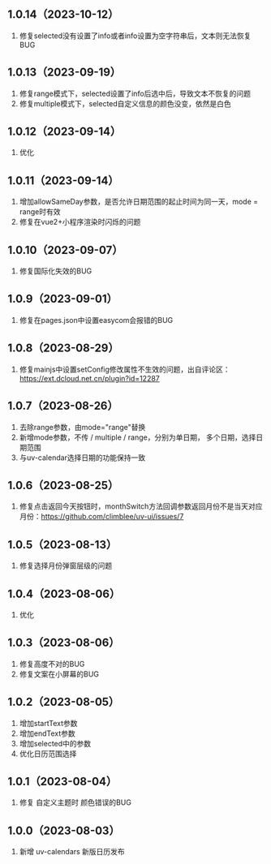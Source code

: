 ## 1.0.14（2023-10-12）
1. 修复selected没有设置了info或者info设置为空字符串后，文本则无法恢复BUG
## 1.0.13（2023-09-19）
1. 修复range模式下，selected设置了info后选中后，导致文本不恢复的问题
2. 修复multiple模式下，selected自定义信息的颜色没变，依然是白色
## 1.0.12（2023-09-14）
1. 优化
## 1.0.11（2023-09-14）
1. 增加allowSameDay参数，是否允许日期范围的起止时间为同一天，mode = range时有效
2. 修复在vue2+小程序渲染时闪烁的问题
## 1.0.10（2023-09-07）
1. 修复国际化失效的BUG
## 1.0.9（2023-09-01）
1. 修复在pages.json中设置easycom会报错的BUG
## 1.0.8（2023-08-29）
1. 修复mainjs中设置setConfig修改属性不生效的问题，出自评论区：https://ext.dcloud.net.cn/plugin?id=12287
## 1.0.7（2023-08-26）
1. 去除range参数，由mode="range"替换
2. 新增mode参数，不传 / multiple / range，分别为单日期， 多个日期，选择日期范围
3. 与uv-calendar选择日期的功能保持一致
## 1.0.6（2023-08-25）
1. 修复点击返回今天按钮时，monthSwitch方法回调参数返回月份不是当天对应月份：https://github.com/climblee/uv-ui/issues/7
## 1.0.5（2023-08-13）
1. 修复选择月份弹窗层级的问题
## 1.0.4（2023-08-06）
1. 优化
## 1.0.3（2023-08-06）
1. 修复高度不对的BUG
2. 修复文案在小屏幕的BUG
## 1.0.2（2023-08-05）
1. 增加startText参数
2. 增加endText参数
3. 增加selected中的参数
4. 优化日历范围选择
## 1.0.1（2023-08-04）
1. 修复 自定义主题时 颜色错误的BUG
## 1.0.0（2023-08-03）
1. 新增 uv-calendars 新版日历发布
